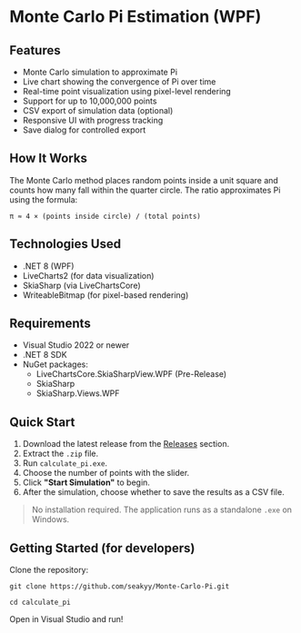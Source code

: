 # Monte Carlo Pi Estimation (WPF)

## Features

- Monte Carlo simulation to approximate Pi
- Live chart showing the convergence of Pi over time
- Real-time point visualization using pixel-level rendering
- Support for up to 10,000,000 points
- CSV export of simulation data (optional)
- Responsive UI with progress tracking
- Save dialog for controlled export

## How It Works

The Monte Carlo method places random points inside a unit square and counts how many fall within the quarter circle. The ratio approximates Pi using the formula:
```
π ≈ 4 × (points inside circle) / (total points)
```


## Technologies Used

- .NET 8 (WPF)
- LiveCharts2 (for data visualization)
- SkiaSharp (via LiveChartsCore)
- WriteableBitmap (for pixel-based rendering)

## Requirements

- Visual Studio 2022 or newer
- .NET 8 SDK
- NuGet packages:
  - LiveChartsCore.SkiaSharpView.WPF (Pre-Release)
  - SkiaSharp
  - SkiaSharp.Views.WPF


 ## Quick Start

1. Download the latest release from the [Releases](https://github.com/seakyy/Monte-Carlo-Pi/releases) section.
2. Extract the `.zip` file.
3. Run `calculate_pi.exe`.
4. Choose the number of points with the slider.
5. Click **"Start Simulation"** to begin.
6. After the simulation, choose whether to save the results as a CSV file.

> No installation required. The application runs as a standalone `.exe` on Windows.

## Getting Started (for developers)
Clone the repository:
   ```
   git clone https://github.com/seakyy/Monte-Carlo-Pi.git
   ```


```
cd calculate_pi
```
Open in Visual Studio and run!
